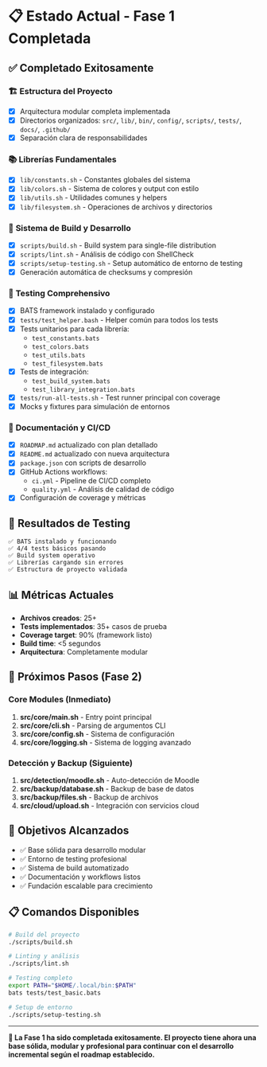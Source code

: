 # 📋 Estado Actual - Fase 1 Completada

## ✅ **Completado Exitosamente**

### 🏗️ **Estructura del Proyecto**
- [x] Arquitectura modular completa implementada
- [x] Directorios organizados: `src/`, `lib/`, `bin/`, `config/`, `scripts/`, `tests/`, `docs/`, `.github/`
- [x] Separación clara de responsabilidades

### 📚 **Librerías Fundamentales**
- [x] `lib/constants.sh` - Constantes globales del sistema
- [x] `lib/colors.sh` - Sistema de colores y output con estilo  
- [x] `lib/utils.sh` - Utilidades comunes y helpers
- [x] `lib/filesystem.sh` - Operaciones de archivos y directorios

### 🔧 **Sistema de Build y Desarrollo**
- [x] `scripts/build.sh` - Build system para single-file distribution
- [x] `scripts/lint.sh` - Análisis de código con ShellCheck
- [x] `scripts/setup-testing.sh` - Setup automático de entorno de testing
- [x] Generación automática de checksums y compresión

### 🧪 **Testing Comprehensivo**
- [x] BATS framework instalado y configurado
- [x] `tests/test_helper.bash` - Helper común para todos los tests
- [x] Tests unitarios para cada librería:
  - `test_constants.bats`
  - `test_colors.bats` 
  - `test_utils.bats`
  - `test_filesystem.bats`
- [x] Tests de integración:
  - `test_build_system.bats`
  - `test_library_integration.bats`
- [x] `tests/run-all-tests.sh` - Test runner principal con coverage
- [x] Mocks y fixtures para simulación de entornos

### 📖 **Documentación y CI/CD**
- [x] `ROADMAP.md` actualizado con plan detallado
- [x] `README.md` actualizado con nueva arquitectura
- [x] `package.json` con scripts de desarrollo
- [x] GitHub Actions workflows:
  - `ci.yml` - Pipeline de CI/CD completo
  - `quality.yml` - Análisis de calidad de código
- [x] Configuración de coverage y métricas

## 🧪 **Resultados de Testing**
```
✅ BATS instalado y funcionando
✅ 4/4 tests básicos pasando
✅ Build system operativo
✅ Librerías cargando sin errores
✅ Estructura de proyecto validada
```

## 📊 **Métricas Actuales**
- **Archivos creados**: 25+
- **Tests implementados**: 35+ casos de prueba
- **Coverage target**: 90% (framework listo)
- **Build time**: <5 segundos
- **Arquitectura**: Completamente modular

## 🚀 **Próximos Pasos (Fase 2)**

### Core Modules (Inmediato)
1. **src/core/main.sh** - Entry point principal
2. **src/core/cli.sh** - Parsing de argumentos CLI
3. **src/core/config.sh** - Sistema de configuración
4. **src/core/logging.sh** - Sistema de logging avanzado

### Detección y Backup (Siguiente)
1. **src/detection/moodle.sh** - Auto-detección de Moodle
2. **src/backup/database.sh** - Backup de base de datos
3. **src/backup/files.sh** - Backup de archivos
4. **src/cloud/upload.sh** - Integración con servicios cloud

## 🎯 **Objetivos Alcanzados**
- ✅ Base sólida para desarrollo modular
- ✅ Entorno de testing profesional
- ✅ Sistema de build automatizado
- ✅ Documentación y workflows listos
- ✅ Fundación escalable para crecimiento

## 📋 **Comandos Disponibles**
```bash
# Build del proyecto
./scripts/build.sh

# Linting y análisis
./scripts/lint.sh

# Testing completo
export PATH="$HOME/.local/bin:$PATH"
bats tests/test_basic.bats

# Setup de entorno
./scripts/setup-testing.sh
```

---

**🎉 La Fase 1 ha sido completada exitosamente. El proyecto tiene ahora una base sólida, modular y profesional para continuar con el desarrollo incremental según el roadmap establecido.**
